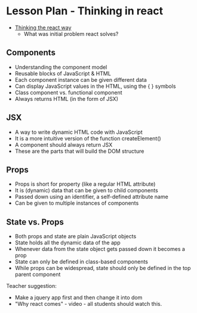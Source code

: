 # Lesson Plan - Thinking in react

- [Thinking the react way](https://reactjs.org/docs/thinking-in-react.html)
  - What was initial problem react solves?
  
## Components
- Understanding the component model
- Reusable blocks of JavaScript & HTML
- Each component instance can be given different data
- Can display JavaScript values in the HTML, using the { } symbols
- Class component vs. functional component
- Always returns HTML (in the form of JSX)

## JSX
- A way to write dynamic HTML code with JavaScript
- It is a more intuitive version of the function createElement()
- A component should always return JSX
- These are the parts that will build the DOM structure

## Props
- Props is short for property (like a regular HTML attribute)
- It is (dynamic) data that can be given to child components
- Passed down using an identifier, a self-defined attribute name
- Can be given to multiple instances of components

## State vs. Props
- Both props and state are plain JavaScript objects
- State holds all the dynamic data of the app
- Whenever data from the state object gets passed down it becomes a prop
- State can only be defined in class-based components
- While props can be widespread, state should only be defined in the top parent component

Teacher suggestion: 
- Make a jquery app first and then change it into dom	
- "Why react comes" - video - all students should watch this. 
